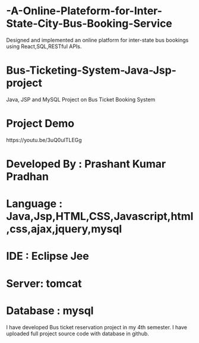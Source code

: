 # -A-Online-Plateform-for-Inter-State-City-Bus-Booking-Service
Designed and implemented an online platform for inter-state bus bookings using React,SQL,RESTful APIs.
# Bus-Ticketing-System-Java-Jsp-project
Java, JSP and MySQL Project on Bus Ticket Booking System
<h1>Project Demo</h1>
https://youtu.be/3uQ0uITLEGg

# Developed By : Prashant Kumar Pradhan
# Language : Java,Jsp,HTML,CSS,Javascript,html,css,ajax,jquery,mysql
# IDE : Eclipse Jee
# Server: tomcat
# Database : mysql

I have developed Bus ticket reservation project in my 4th semester. I have uploaded full project source code with database in github.
